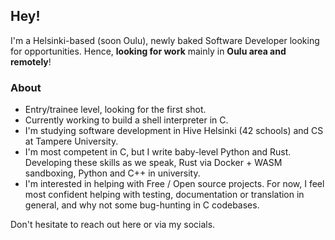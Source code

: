 ## Hey!
I'm a Helsinki-based (soon Oulu), newly baked Software Developer looking for opportunities. Hence, **looking for work** mainly in **Oulu area and remotely**!

### About
- Entry/trainee level, looking for the first shot.
- Currently working to build a shell interpreter in C. 
- I'm studying software development in Hive Helsinki (42 schools) and CS at Tampere University.
- I'm most competent in C, but I write baby-level Python and Rust. Developing these skills as we speak, Rust via Docker + WASM sandboxing, Python and C++ in university.
- I'm interested in helping with Free / Open source projects. For now, I feel most confident helping with testing, documentation or translation in general, and why not some bug-hunting in C codebases.

Don't hesitate to reach out here or via my socials.
